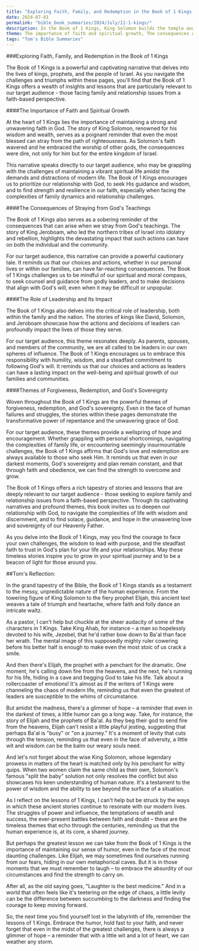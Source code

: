 ```yaml
---
title: "Exploring Faith, Family, and Redemption in the Book of 1 Kings - Tom's Summaries 61"
date: 2024-07-01
permalink: "bible_book_summaries/2024/July/11-1-kings/"
description: In the Book of 1 Kings, King Solomon builds the temple and rules wisely, but after his death, the kingdom is divided into Israel and Judah.
theme: The importance of faith and spiritual growth, The consequences of straying from God's teachings, The role of leadership and its impact, Themes of forgiveness, redemption, and God's sovereignty
tags: "Tom's Bible Summaries"
---
```


###Exploring Faith, Family, and Redemption in the Book of 1 Kings

The Book of 1 Kings is a powerful and captivating narrative that delves into the lives of kings, prophets, and the people of Israel. As you navigate the challenges and triumphs within these pages, you'll find that the Book of 1 Kings offers a wealth of insights and lessons that are particularly relevant to our target audience - those facing family and relationship issues from a faith-based perspective.

####The Importance of Faith and Spiritual Growth

At the heart of 1 Kings lies the importance of maintaining a strong and unwavering faith in God. The story of King Solomon, renowned for his wisdom and wealth, serves as a poignant reminder that even the most blessed can stray from the path of righteousness. As Solomon's faith wavered and he embraced the worship of other gods, the consequences were dire, not only for him but for the entire kingdom of Israel.

This narrative speaks directly to our target audience, who may be grappling with the challenges of maintaining a vibrant spiritual life amidst the demands and distractions of modern life. The Book of 1 Kings encourages us to prioritize our relationship with God, to seek His guidance and wisdom, and to find strength and resilience in our faith, especially when facing the complexities of family dynamics and relationship challenges.

####The Consequences of Straying from God's Teachings

The Book of 1 Kings also serves as a sobering reminder of the consequences that can arise when we stray from God's teachings. The story of King Jeroboam, who led the northern tribes of Israel into idolatry and rebellion, highlights the devastating impact that such actions can have on both the individual and the community.

For our target audience, this narrative can provide a powerful cautionary tale. It reminds us that our choices and actions, whether in our personal lives or within our families, can have far-reaching consequences. The Book of 1 Kings challenges us to be mindful of our spiritual and moral compass, to seek counsel and guidance from godly leaders, and to make decisions that align with God's will, even when it may be difficult or unpopular.

####The Role of Leadership and Its Impact

The Book of 1 Kings also delves into the critical role of leadership, both within the family and the nation. The stories of kings like David, Solomon, and Jeroboam showcase how the actions and decisions of leaders can profoundly impact the lives of those they serve.

For our target audience, this theme resonates deeply. As parents, spouses, and members of the community, we are all called to be leaders in our own spheres of influence. The Book of 1 Kings encourages us to embrace this responsibility with humility, wisdom, and a steadfast commitment to following God's will. It reminds us that our choices and actions as leaders can have a lasting impact on the well-being and spiritual growth of our families and communities.

####Themes of Forgiveness, Redemption, and God's Sovereignty

Woven throughout the Book of 1 Kings are the powerful themes of forgiveness, redemption, and God's sovereignty. Even in the face of human failures and struggles, the stories within these pages demonstrate the transformative power of repentance and the unwavering grace of God.

For our target audience, these themes provide a wellspring of hope and encouragement. Whether grappling with personal shortcomings, navigating the complexities of family life, or encountering seemingly insurmountable challenges, the Book of 1 Kings affirms that God's love and redemption are always available to those who seek Him. It reminds us that even in our darkest moments, God's sovereignty and plan remain constant, and that through faith and obedience, we can find the strength to overcome and grow.

The Book of 1 Kings offers a rich tapestry of stories and lessons that are deeply relevant to our target audience - those seeking to explore family and relationship issues from a faith-based perspective. Through its captivating narratives and profound themes, this book invites us to deepen our relationship with God, to navigate the complexities of life with wisdom and discernment, and to find solace, guidance, and hope in the unwavering love and sovereignty of our Heavenly Father.

As you delve into the Book of 1 Kings, may you find the courage to face your own challenges, the wisdom to lead with purpose, and the steadfast faith to trust in God's plan for your life and your relationships. May these timeless stories inspire you to grow in your spiritual journey and to be a beacon of light for those around you.

##Tom's Reflection: 


In the grand tapestry of the Bible, the Book of 1 Kings stands as a testament to the messy, unpredictable nature of the human experience. From the towering figure of King Solomon to the fiery prophet Elijah, this ancient text weaves a tale of triumph and heartache, where faith and folly dance an intricate waltz.

As a pastor, I can't help but chuckle at the sheer audacity of some of the characters in 1 Kings. Take King Ahab, for instance – a man so hopelessly devoted to his wife, Jezebel, that he'd rather bow down to Ba'al than face her wrath. The mental image of this supposedly mighty ruler cowering before his better half is enough to make even the most stoic of us crack a smile.

And then there's Elijah, the prophet with a penchant for the dramatic. One moment, he's calling down fire from the heavens, and the next, he's running for his life, hiding in a cave and begging God to take his life. Talk about a rollercoaster of emotions! It's almost as if the writers of 1 Kings were channeling the chaos of modern life, reminding us that even the greatest of leaders are susceptible to the whims of circumstance.

But amidst the madness, there's a glimmer of hope – a reminder that even in the darkest of times, a little humor can go a long way. Take, for instance, the story of Elijah and the prophets of Ba'al. As they beg their god to send fire from the heavens, Elijah can't resist a little playful jesting, suggesting that perhaps Ba'al is "busy" or "on a journey." It's a moment of levity that cuts through the tension, reminding us that even in the face of adversity, a little wit and wisdom can be the balm our weary souls need.

And let's not forget about the wise King Solomon, whose legendary prowess in matters of the heart is matched only by his penchant for witty quips. When two women claim the same child as their own, Solomon's famous "split the baby" solution not only resolves the conflict but also showcases his keen understanding of human nature. It's a testament to the power of wisdom and the ability to see beyond the surface of a situation.

As I reflect on the lessons of 1 Kings, I can't help but be struck by the ways in which these ancient stories continue to resonate with our modern lives. The struggles of power and influence, the temptations of wealth and success, the ever-present battles between faith and doubt – these are the timeless themes that echo through the centuries, reminding us that the human experience is, at its core, a shared journey.

But perhaps the greatest lesson we can take from the Book of 1 Kings is the importance of maintaining our sense of humor, even in the face of the most daunting challenges. Like Elijah, we may sometimes find ourselves running from our fears, hiding in our own metaphorical caves. But it is in those moments that we must remember to laugh – to embrace the absurdity of our circumstances and find the strength to carry on.

After all, as the old saying goes, "Laughter is the best medicine." And in a world that often feels like it's teetering on the edge of chaos, a little levity can be the difference between succumbing to the darkness and finding the courage to keep moving forward.

So, the next time you find yourself lost in the labyrinth of life, remember the lessons of 1 Kings. Embrace the humor, hold fast to your faith, and never forget that even in the midst of the greatest challenges, there is always a glimmer of hope – a reminder that with a little wit and a lot of heart, we can weather any storm.



